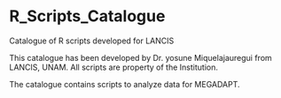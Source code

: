# R_Scripts_Catalogue
Catalogue of R scripts developed for LANCIS

This catalogue has been developed by Dr. yosune Miquelajauregui from LANCIS, UNAM. All scripts are property of the Institution.

The catalogue contains scripts to analyze data for MEGADAPT.



